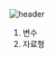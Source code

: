 ![header](https://capsule-render.vercel.app/api?type=Blur&color=gradient&height=300&section=header&text=Python%20Study&fontSize=90)

1. 변수
2. 자료형